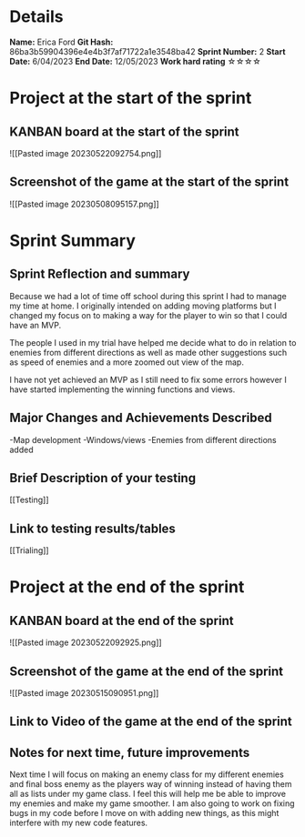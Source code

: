  
# Details
**Name:**
Erica Ford
**Git Hash:**
86ba3b59904396e4e4b3f7af71722a1e3548ba42
**Sprint Number:**
2
**Start Date:**
6/04/2023
**End Date:**
12/05/2023
**Work hard rating**
☆☆☆☆

# Project at the start of the sprint
## **KANBAN board at the start of the sprint**
![[Pasted image 20230522092754.png]]
## **Screenshot of the game at the start of the sprint**
![[Pasted image 20230508095157.png]]
# Sprint Summary
## **Sprint Reflection and summary**
Because we had a lot of time off school during this sprint I had to manage my time at home. 
I originally intended on adding moving platforms but I changed my focus on to making a way for the player to win so that I could have an MVP.

The people I used in my trial have helped me decide what to do in relation to enemies from different directions as well as made other suggestions such as speed of enemies and a more zoomed out view of the map.

I have not yet achieved an MVP as I still need to fix some errors however I have started implementing the winning functions and views.

## **Major Changes and Achievements Described**
-Map development
-Windows/views
-Enemies from different directions added

## **Brief Description of your testing**
[[Testing]]

## **Link to testing results/tables**
[[Trialing]]

# Project at the end of the sprint
## **KANBAN board at the end of the sprint**
![[Pasted image 20230522092925.png]]
## **Screenshot of the game at the end of the sprint**
![[Pasted image 20230515090951.png]]
## Link to **Video of the game at the end of the sprint**


## **Notes for next time, future improvements**
Next time I will focus on making an enemy class for my different enemies and final boss enemy as the players way of winning instead of having them all as lists under my game class. I feel this will help me be able to improve my enemies and make my game smoother. 
I am also going to work on fixing bugs in my code before I move on with adding new things, as this might interfere with my new code features. 
